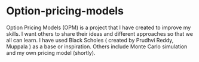 # Option-pricing-models
Option Pricing Models (OPM) is a project that I have created to improve my skills. I want others to share their ideas and different approaches so that we all can learn.
I have used Black Scholes ( created by Prudhvi Reddy, Muppala ) as a base or inspiration. Others include Monte Carlo simulation and my own pricing model (shortly).
